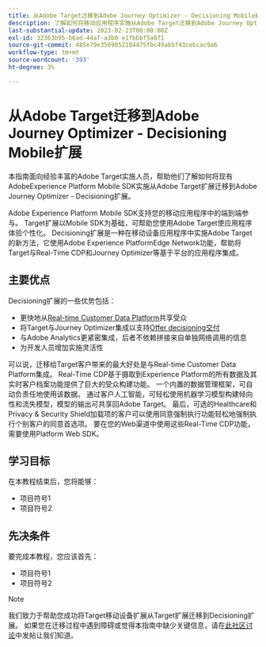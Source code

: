 ```yaml
---
title: 从Adobe Target迁移到Adobe Journey Optimizer - Decisioning Mobile扩展
description: 了解如何将移动应用程序实施从Adobe Target迁移到Adobe Journey Optimizer - Decisioning扩展
last-substantial-update: 2023-02-23T00:00:00Z
exl-id: 32363b95-b6ad-44af-a3b0-e1fbbbf5a8f1
source-git-commit: 485e79e3569052184475fbc49ab5f43cebcac9a6
workflow-type: tm+mt
source-wordcount: '393'
ht-degree: 3%

---
```


# 从Adobe Target迁移到Adobe Journey Optimizer - Decisioning Mobile扩展

本指南面向经验丰富的Adobe Target实施人员，帮助他们了解如何将现有AdobeExperience Platform Mobile SDK实施从Adobe Target扩展迁移到Adobe Journey Optimizer - Decisioning扩展。

Adobe Experience Platform Mobile SDK支持您的移动应用程序中的端到端参与。 Target扩展以Mobile SDK为基础，可帮助您使用Adobe Target使应用程序体验个性化。 Decisioning扩展是一种在移动设备应用程序中实施Adobe Target的新方法，它使用Adobe Experience PlatformEdge Network功能，帮助将Target与Real-Time CDP和Journey Optimizer等基于平台的应用程序集成。

## 主要优点

Decisioning扩展的一些优势包括：

* 更快地从[Real-time Customer Data Platform](https://experienceleague.adobe.com/docs/platform-learn/tutorials/experience-cloud/next-hit-personalization.html?lang=zh-Hans)共享受众
* 将Target与Journey Optimizer集成以支持[Offer decisioning交付](https://experienceleague.adobe.com/docs/target/using/integrate/ajo/offer-decision.html)
* 与Adobe Analytics更紧密集成，后者不依赖拼接来自单独网络调用的信息
* 为开发人员增加实施灵活性

可以说，迁移给Target客户带来的最大好处是与Real-time Customer Data Platform集成。 Real-Time CDP基于摄取到Experience Platform的所有数据及其实时客户档案功能提供了巨大的受众构建功能。 一个内置的数据管理框架，可自动负责任地使用该数据。 通过客户人工智能，可轻松使用机器学习模型构建倾向性和流失模型，模型的输出可共享回Adobe Target。 最后，可选的Healthcare和Privacy &amp; Security Shield加载项的客户可以使用同意强制执行功能轻松地强制执行个别客户的同意首选项。 要在您的Web渠道中使用这些Real-Time CDP功能，需要使用Platform Web SDK。

## 学习目标

在本教程结束后，您将能够：

* 项目符号1
* 项目符号2


## 先决条件

要完成本教程，您应该首先：

* 项目符号1
* 项目符号2


>[!NOTE]
>
>我们致力于帮助您成功将Target移动设备扩展从Target扩展迁移到Decisioning扩展。 如果您在迁移过程中遇到障碍或觉得本指南中缺少关键信息，请在[此社区讨论](https://experienceleaguecommunities.adobe.com/t5/adobe-experience-platform-data/tutorial-discussion-migrate-target-from-at-js-to-web-sdk/m-p/575587#M463)中发帖让我们知道。
